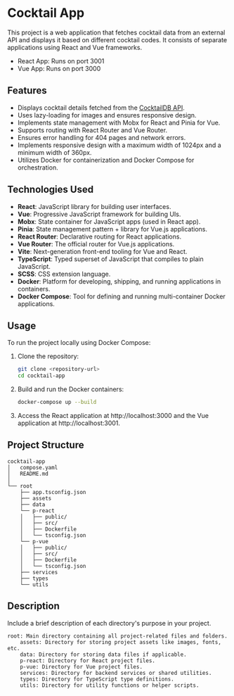 # Cocktail App

This project is a web application that fetches cocktail data from an external API and displays it based on different cocktail codes. It consists of separate applications using React and Vue frameworks.

- React App: Runs on port 3001
- Vue App: Runs on port 3000

## Features

- Displays cocktail details fetched from the [CocktailDB API](https://www.thecocktaildb.com/api.php).
- Uses lazy-loading for images and ensures responsive design.
- Implements state management with Mobx for React and Pinia for Vue.
- Supports routing with React Router and Vue Router.
- Ensures error handling for 404 pages and network errors.
- Implements responsive design with a maximum width of 1024px and a minimum width of 360px.
- Utilizes Docker for containerization and Docker Compose for orchestration.

## Technologies Used

- **React**: JavaScript library for building user interfaces.
- **Vue**: Progressive JavaScript framework for building UIs.
- **Mobx**: State container for JavaScript apps (used in React app).
- **Pinia**: State management pattern + library for Vue.js applications.
- **React Router**: Declarative routing for React applications.
- **Vue Router**: The official router for Vue.js applications.
- **Vite**: Next-generation front-end tooling for Vue and React.
- **TypeScript**: Typed superset of JavaScript that compiles to plain JavaScript.
- **SCSS**: CSS extension language.
- **Docker**: Platform for developing, shipping, and running applications in containers.
- **Docker Compose**: Tool for defining and running multi-container Docker applications.

## Usage

To run the project locally using Docker Compose:

1. Clone the repository:

	```bash
	git clone <repository-url>
	cd cocktail-app
	```

2. Build and run the Docker containers:

	```bash
	docker-compose up --build
	```
3. Access the React application at http://localhost:3000 and the Vue application at http://localhost:3001.

## Project Structure

```plaintext
cocktail-app
│	compose.yaml
│	README.md
│
└── root
	├── app.tsconfig.json
	├── assets
	├── data
	└── p-react
	│	├── public/
	│	├── src/
	│	├── Dockerfile
	│	└── tsconfig.json
	└── p-vue
	│	├── public/
	│	├── src/
	│	├── Dockerfile
	│	└── tsconfig.json
	├── services
	├── types
	└── utils
```
## Description

Include a brief description of each directory's purpose in your project.

	root: Main directory containing all project-related files and folders.
		assets: Directory for storing project assets like images, fonts, etc.
		data: Directory for storing data files if applicable.
		p-react: Directory for React project files.
		p-vue: Directory for Vue project files.
		services: Directory for backend services or shared utilities.
		types: Directory for TypeScript type definitions.
		utils: Directory for utility functions or helper scripts.